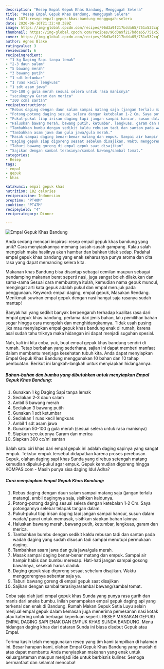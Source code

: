 ```yaml
---
description: "Resep Empal Gepuk Khas Bandung, Menggugah Selera"
title: "Resep Empal Gepuk Khas Bandung, Menggugah Selera"
slug: 1871-resep-empal-gepuk-khas-bandung-menggugah-selera
date: 2020-06-16T21:32:48.389Z
image: https://img-global.cpcdn.com/recipes/96d3a9f217bdda65/751x532cq70/empal-gepuk-khas-bandung-foto-resep-utama.jpg
thumbnail: https://img-global.cpcdn.com/recipes/96d3a9f217bdda65/751x532cq70/empal-gepuk-khas-bandung-foto-resep-utama.jpg
cover: https://img-global.cpcdn.com/recipes/96d3a9f217bdda65/751x532cq70/empal-gepuk-khas-bandung-foto-resep-utama.jpg
author: Agnes Blake
ratingvalue: 3
reviewcount: 6
recipeingredient:
- "1 kg Daging Sapi tanpa lemak"
- "2-3 daun salam"
- "5 bawang merah"
- "3 bawang putih"
- "1 sdt ketumbar"
- "1 ruas kecil lengkuas"
- "1 sdt asam jawa"
- "50-100 g gula merah sesuai selera untuk rasa manisnya"
- "secukupnya Garam dan merica"
- "300 ccml santan"
recipeinstructions:
- "Rebus daging dengan daun salam sampai matang saja (jangan terlalu matang), ambil dagingnya saja, sisihkan kaldunya."
- "Potong-potong daging sesuai selera dengan ketebalan 1-2 Cm. Saya potongannya selebar telapak tangan dalam."
- "Pukul-pukul tiap irisan daging tapi jangan sampai hancur, susun dalam wadah/ panci untuk memasak, sisihkan siapkan bahan lainnya."
- "Haluskan bawang merah, bawang putih, ketumbar, lengkuas, garam dan merica."
- "Tambahkan bumbu dengan sedikit kaldu rebusan tadi dan santan pada wadah daging yang sudah disusun tadi sampai menutupi permukaan daging."
- "Tambahkan asam jawa dan gula jawa/gula merah."
- "Masak sampai daging benar-benar matang dan empuk. Sampai air hampir habis dan bumbu meresap. Hati-hati jangan sampai gosong bawahnya, sesekali harus diaduk."
- "Daging gepuk siap digoreng sesaat sebelum disajikan. Waktu menggorengnya sebentar saja ya."
- "Taburi bawang goreng di empal gepuk saat disajikan"
- "Sajikan dengan sambal terasinya/sambal bawang/sambal tomat."
categories:
- Resep
tags:
- empal
- gepuk
- khas

katakunci: empal gepuk khas 
nutrition: 182 calories
recipecuisine: Indonesian
preptime: "PT40M"
cooktime: "PT47M"
recipeyield: "4"
recipecategory: Dinner

---
```



![Empal Gepuk Khas Bandung](https://img-global.cpcdn.com/recipes/96d3a9f217bdda65/751x532cq70/empal-gepuk-khas-bandung-foto-resep-utama.jpg)

Anda sedang mencari inspirasi resep empal gepuk khas bandung yang unik? Cara menyiapkannya memang susah-susah gampang. Kalau salah mengolah maka hasilnya akan hambar dan bahkan tidak sedap. Padahal empal gepuk khas bandung yang enak seharusnya punya aroma dan cita rasa yang dapat memancing selera kita.

Makanan khas Bandung bisa disantap sebagai cemilan maupun sebagai pendamping makanan berat seperti nasi, juga sangat boleh dilakukan dan sama-sama Sesuai cara membuatnya itulah, kemudian nama gepuk muncul, mengingat arti kata gepuk adalah pukul dan empal merujuk pada penggunaan. Keyword: empal daging, empal gepuk, Masakan Rendang. Menikmati suwiran empal gepuk dengan nasi hangat saja rasanya sudah mantap!

Banyak hal yang sedikit banyak berpengaruh terhadap kualitas rasa dari empal gepuk khas bandung, pertama dari jenis bahan, lalu pemilihan bahan segar hingga cara mengolah dan menghidangkannya. Tidak usah pusing jika mau menyiapkan empal gepuk khas bandung enak di rumah, karena asal sudah tahu triknya maka hidangan ini dapat menjadi suguhan spesial.


Nah, kali ini kita coba, yuk, buat empal gepuk khas bandung sendiri di rumah. Tetap berbahan yang sederhana, sajian ini dapat memberi manfaat dalam membantu menjaga kesehatan tubuh kita. Anda dapat menyiapkan Empal Gepuk Khas Bandung menggunakan 10 bahan dan 10 tahap pembuatan. Berikut ini langkah-langkah untuk menyiapkan hidangannya.

<!--inarticleads1-->

##### Bahan-bahan dan bumbu yang dibutuhkan untuk menyiapkan Empal Gepuk Khas Bandung:

1. Gunakan 1 kg Daging Sapi tanpa lemak
1. Sediakan 2-3 daun salam
1. Ambil 5 bawang merah
1. Sediakan 3 bawang putih
1. Gunakan 1 sdt ketumbar
1. Sediakan 1 ruas kecil lengkuas
1. Ambil 1 sdt asam jawa
1. Gunakan 50-100 g gula merah (sesuai selera untuk rasa manisnya)
1. Siapkan secukupnya Garam dan merica
1. Siapkan 300 cc/ml santan


Salah satu ciri khas dari empal gepuk ini adalah daging sapinya yang sangat empuk. Tekstur empuk tersebut didapatkan karena proses perebusan. Gepuk, olahan daging sapi khas Sunda yang direbus setengah matang kemudian dipukul-pukul agar empuk. Gepuk kemudian digoreng hingga KOMPAS.com - Masih punya sisa daging Idul Adha? 

<!--inarticleads2-->

##### Cara menyiapkan Empal Gepuk Khas Bandung:

1. Rebus daging dengan daun salam sampai matang saja (jangan terlalu matang), ambil dagingnya saja, sisihkan kaldunya.
1. Potong-potong daging sesuai selera dengan ketebalan 1-2 Cm. Saya potongannya selebar telapak tangan dalam.
1. Pukul-pukul tiap irisan daging tapi jangan sampai hancur, susun dalam wadah/ panci untuk memasak, sisihkan siapkan bahan lainnya.
1. Haluskan bawang merah, bawang putih, ketumbar, lengkuas, garam dan merica.
1. Tambahkan bumbu dengan sedikit kaldu rebusan tadi dan santan pada wadah daging yang sudah disusun tadi sampai menutupi permukaan daging.
1. Tambahkan asam jawa dan gula jawa/gula merah.
1. Masak sampai daging benar-benar matang dan empuk. Sampai air hampir habis dan bumbu meresap. Hati-hati jangan sampai gosong bawahnya, sesekali harus diaduk.
1. Daging gepuk siap digoreng sesaat sebelum disajikan. Waktu menggorengnya sebentar saja ya.
1. Taburi bawang goreng di empal gepuk saat disajikan
1. Sajikan dengan sambal terasinya/sambal bawang/sambal tomat.


Coba saja olah jadi empal gepuk khas Sunda yang punya rasa gurih dan manis dari aneka bumbu. Inilah penampakan empal gepuk daging api yang terkenal dan enak di Bandung. Rumah Makan Gepuk Setia Luyu selain menjual empal gepuk dalam kemasan juga menerima pemesanan nasi kotak atau katering untuk berbagai keperluan seperti. RESEP MASAKAN GEPUK/ EMPAL DAGING SAPI ENAK DAN EMPUK KHAS SUNDA BANDUNG. Menu hidangan daging khas dari dataran Sunda ini biasa disebut Gepuk atau Empal. 

Terima kasih telah menggunakan resep yang tim kami tampilkan di halaman ini. Besar harapan kami, olahan Empal Gepuk Khas Bandung yang mudah di atas dapat membantu Anda menyiapkan makanan yang enak untuk keluarga/teman maupun menjadi ide untuk berbisnis kuliner. Semoga bermanfaat dan selamat mencoba!
